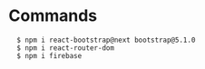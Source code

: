 # Commands

```
  $ npm i react-bootstrap@next bootstrap@5.1.0
  $ npm i react-router-dom
  $ npm i firebase
```